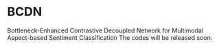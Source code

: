 # BCDN
Bottleneck-Enhanced Contrastive Decoupled Network for Multimodal Aspect-based Sentiment Classification
The codes will be released soon.
